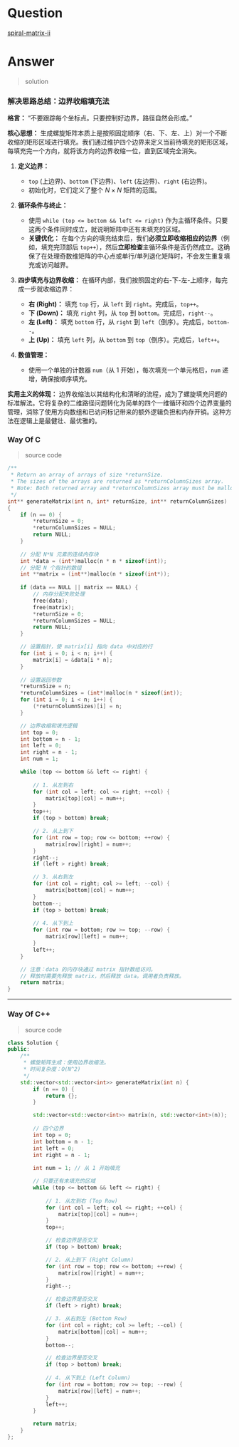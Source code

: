 # Question

[spiral-matrix-ii](https://leetcode.cn/problems/spiral-matrix-ii/)



# Answer

> solution

### **解决思路总结：边界收缩填充法**

**格言：** “不要跟踪每个坐标点。只要控制好边界，路径自然会形成。”

**核心思想：**
生成螺旋矩阵本质上是按照固定顺序（右、下、左、上）对一个不断收缩的矩形区域进行填充。我们通过维护四个边界来定义当前待填充的矩形区域，每填充完一个方向，就将该方向的边界收缩一位，直到区域完全消失。

1.  **定义边界：**
    *   `top` (上边界)、`bottom` (下边界)、`left` (左边界)、`right` (右边界)。
    *   初始化时，它们定义了整个 $N \times N$ 矩阵的范围。

2.  **循环条件与终止：**
    *   使用 `while (top <= bottom && left <= right)` 作为主循环条件。只要这两个条件同时成立，就说明矩阵中还有未填充的区域。
    *   **关键优化：** 在每个方向的填充结束后，我们**必须立即收缩相应的边界**（例如，填充完顶部后 `top++`），然后**立即检查**主循环条件是否仍然成立。这确保了在处理奇数维矩阵的中心点或单行/单列退化矩阵时，不会发生重复填充或访问越界。

3.  **四步填充与边界收缩：**
    在循环内部，我们按照固定的右-下-左-上顺序，每完成一步就收缩边界：

    *   **右 (Right)：** 填充 `top` 行，从 `left` 到 `right`。完成后，`top++`。
    *   **下 (Down)：** 填充 `right` 列，从 `top` 到 `bottom`。完成后，`right--`。
    *   **左 (Left)：** 填充 `bottom` 行，从 `right` 到 `left`（倒序）。完成后，`bottom--`。
    *   **上 (Up)：** 填充 `left` 列，从 `bottom` 到 `top`（倒序）。完成后，`left++`。

4.  **数值管理：**
    *   使用一个单独的计数器 `num`（从 1 开始），每次填充一个单元格后，`num` 递增，确保按顺序填充。

**实用主义的体现：**
边界收缩法以其结构化和清晰的流程，成为了螺旋填充问题的标准解法。它将复杂的二维路径问题转化为简单的四个一维循环和四个边界变量的管理，消除了使用方向数组和已访问标记带来的额外逻辑负担和内存开销。这种方法在逻辑上是最健壮、最优雅的。

### Way Of C

> source code

```c
/**
 * Return an array of arrays of size *returnSize.
 * The sizes of the arrays are returned as *returnColumnSizes array.
 * Note: Both returned array and *returnColumnSizes array must be malloced, assume caller calls free().
 */
int** generateMatrix(int n, int* returnSize, int** returnColumnSizes)
{
    if (n == 0) {
        *returnSize = 0;
        *returnColumnSizes = NULL;
        return NULL;
    }
    
    // 分配 N*N 元素的连续内存块
    int *data = (int*)malloc(n * n * sizeof(int));
    // 分配 N 个指针的数组
    int **matrix = (int**)malloc(n * sizeof(int*));
    
    if (data == NULL || matrix == NULL) {
        // 内存分配失败处理
        free(data);
        free(matrix);
        *returnSize = 0;
        *returnColumnSizes = NULL;
        return NULL;
    }

    // 设置指针，使 matrix[i] 指向 data 中对应的行
    for (int i = 0; i < n; i++) {
        matrix[i] = &data[i * n];
    }
    
    // 设置返回参数
    *returnSize = n;
    *returnColumnSizes = (int*)malloc(n * sizeof(int));
    for (int i = 0; i < n; i++) {
        (*returnColumnSizes)[i] = n;
    }

    // 边界收缩和填充逻辑
    int top = 0;
    int bottom = n - 1;
    int left = 0;
    int right = n - 1;
    int num = 1;

    while (top <= bottom && left <= right) {
        
        // 1. 从左到右
        for (int col = left; col <= right; ++col) {
            matrix[top][col] = num++;
        }
        top++;
        if (top > bottom) break;

        // 2. 从上到下
        for (int row = top; row <= bottom; ++row) {
            matrix[row][right] = num++;
        }
        right--;
        if (left > right) break;

        // 3. 从右到左
        for (int col = right; col >= left; --col) {
            matrix[bottom][col] = num++;
        }
        bottom--;
        if (top > bottom) break;
        
        // 4. 从下到上
        for (int row = bottom; row >= top; --row) {
            matrix[row][left] = num++;
        }
        left++;
    }

    // 注意：data 的内存块通过 matrix 指针数组访问。
    // 释放时需要先释放 matrix，然后释放 data。调用者负责释放。
    return matrix;
}
```

---

### Way Of C++

> source code

```c++
class Solution {
public:
    /**
     * 螺旋矩阵生成：使用边界收缩法。
     * 时间复杂度：O(N^2)
     */
    std::vector<std::vector<int>> generateMatrix(int n) {
        if (n == 0) {
            return {};
        }

        std::vector<std::vector<int>> matrix(n, std::vector<int>(n));
        
        // 四个边界
        int top = 0;
        int bottom = n - 1;
        int left = 0;
        int right = n - 1;
        
        int num = 1; // 从 1 开始填充

        // 只要还有未填充的区域
        while (top <= bottom && left <= right) {
            
            // 1. 从左到右 (Top Row)
            for (int col = left; col <= right; ++col) {
                matrix[top][col] = num++;
            }
            top++;

            // 检查边界是否交叉
            if (top > bottom) break;

            // 2. 从上到下 (Right Column)
            for (int row = top; row <= bottom; ++row) {
                matrix[row][right] = num++;
            }
            right--;

            // 检查边界是否交叉
            if (left > right) break;

            // 3. 从右到左 (Bottom Row)
            for (int col = right; col >= left; --col) {
                matrix[bottom][col] = num++;
            }
            bottom--;

            // 检查边界是否交叉
            if (top > bottom) break;
            
            // 4. 从下到上 (Left Column)
            for (int row = bottom; row >= top; --row) {
                matrix[row][left] = num++;
            }
            left++;
        }

        return matrix;
    }
};
```
